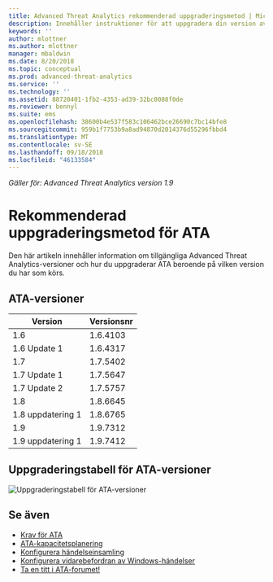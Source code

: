 ```yaml
---
title: Advanced Threat Analytics rekommenderad uppgraderingsmetod | Microsoft Docs
description: Innehåller instruktioner för att uppgradera din version av Advanced Threat Analytics (ATA).
keywords: ''
author: mlottner
ms.author: mlottner
manager: mbaldwin
ms.date: 8/20/2018
ms.topic: conceptual
ms.prod: advanced-threat-analytics
ms.service: ''
ms.technology: ''
ms.assetid: 88720401-1fb2-4353-ad39-32bc0088f0de
ms.reviewer: bennyl
ms.suite: ems
ms.openlocfilehash: 38600b4e537f583c106462bce26690c7bc14bfe8
ms.sourcegitcommit: 959b1f7753b9a8ad94870d2014376d55296fbbd4
ms.translationtype: MT
ms.contentlocale: sv-SE
ms.lasthandoff: 09/18/2018
ms.locfileid: "46133584"
---
```

*Gäller för: Advanced Threat Analytics version 1.9*

# <a name="recommended-upgrade-path-for-ata"></a>Rekommenderad uppgraderingsmetod för ATA
Den här artikeln innehåller information om tillgängliga Advanced Threat Analytics-versioner och hur du uppgraderar ATA beroende på vilken version du har som körs.


## <a name="ata-versions"></a>ATA-versioner

|Version|Versionsnr|
|----|----|
|1.6|1.6.4103|
|1.6 Update 1|1.6.4317|
|1.7|1.7.5402| 
|1.7 Update 1|1.7.5647|
|1.7 Update 2|1.7.5757|
|1.8|1.8.6645|
|1.8 uppdatering 1|1.8.6765|
|1.9|1.9.7312|
|1.9 uppdatering 1|1.9.7412|

## <a name="ata-version-upgrade-matrix"></a>Uppgraderingstabell för ATA-versioner

![Uppgraderingstabell för ATA-versioner](./media/upgrade-path.png)



## <a name="see-also"></a>Se även
- [Krav för ATA](ata-prerequisites.md)
- [ATA-kapacitetsplanering](ata-capacity-planning.md)
- [Konfigurera händelseinsamling](configure-event-collection.md)
- [Konfigurera vidarebefordran av Windows-händelser](configure-event-collection.md#configuring-windows-event-forwarding)
- [Ta en titt i ATA-forumet!](https://social.technet.microsoft.com/Forums/security/home?forum=mata)

